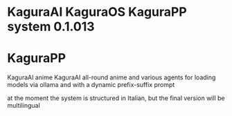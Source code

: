 # KaguraAI KaguraOS KaguraPP system 0.1.013
#
# KaguraPP

KaguraAI anime KaguraAI all-round anime and various agents for loading models via ollama and with a dynamic prefix-suffix prompt

at the moment the system is structured in Italian, but the final version will be multilingual